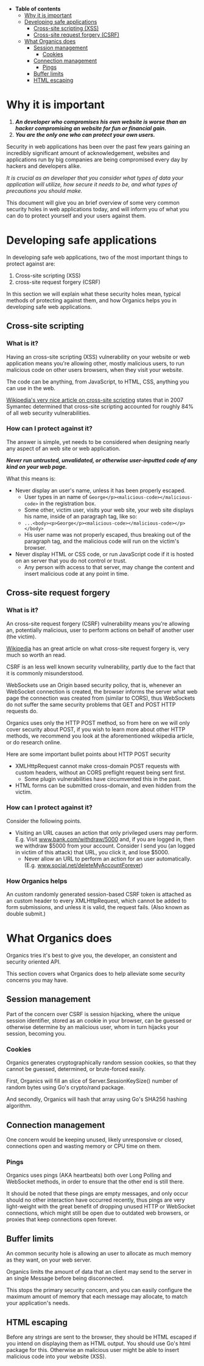   * **Table of contents**
    * [Why it is important](Security#Why_it_is_important.md)
    * [Developing safe applications](Security#Developing_safe_applications.md)
      * [Cross-site scripting (XSS)](Security#Cross-site_scripting.md)
      * [Cross-site request forgery (CSRF)](Security#Cross-site_request_forgery.md)
    * [What Organics does](Security#What_Organics_does.md)
      * [Session management](Security#Session_management.md)
        * [Cookies](Security#Cookies.md)
      * [Connection management](Security#Connection_management.md)
        * [Pings](Security#Pings.md)
      * [Buffer limits](Security#Buffer_limits.md)
      * [HTML escaping](Security#HTML_escaping.md)

# Why it is important #

  1. **_An developer who compromises his own website is worse than an hacker compromising an website for fun or financial gain._**
  1. **_You are the only one who can protect your own users._**

Security in web applications has been over the past few years gaining an incredibly significant amount of acknowledgement, websites and applications run by big companies are being compromised every day by hackers and developers alike.

_It is crucial as an developer that you consider what types of data your application will utilize, how secure it needs to be, and what types of precautions you should make._

This document will give you an brief overview of some very common security holes in web applications today, and will inform you of what you can do to protect yourself and your users against them.

# Developing safe applications #
In developing safe web applications, two of the most important things to protect against are:
  1. Cross-site scripting (XSS)
  1. cross-site request forgery (CSRF)

In this section we will explain what these security holes mean, typical methods of protecting against them, and how Organics helps you in developing safe web applications.

## Cross-site scripting ##
### What is it? ###
Having an cross-site scripting (XSS) vulnerability on your website or web application means you're allowing other, mostly malicious users, to run malicious code on other users browsers, when they visit your website.

The code can be anything, from JavaScript, to HTML, CSS, anything you can use in the web.

[Wikipedia's very nice article on cross-site scripting](http://en.wikipedia.org/wiki/Cross-site_scripting) states that in 2007 Symantec determined that cross-site scripting accounted for roughly 84% of all web security vulnerabilities.

### How can I protect against it? ###
The answer is simple, yet needs to be considered when designing nearly any aspect of an web site or web application.

**_Never run untrusted, unvalidated, or otherwise user-inputted code of any kind on your web page._**

What this means is:
  * Never display an user's name, unless it has been properly escaped.
    * User types in an name of `George</p><malicious-code></malicious-code>` in the registration box.
    * Some other, victim user, visits your web site, your web site displays his name, inside of an paragraph tag, like so:
    * `...<body><p>George</p><malicious-code></malicious-code></p></body>`
    * His user name was not properly escaped, thus breaking out of the paragraph tag, and the malicious code will run on the victim's browser.
  * Never display HTML or CSS code, or run JavaScript code if it is hosted on an server that you do not control or trust.
    * Any person with access to that server, may change the content and insert malicious code at any point in time.

## Cross-site request forgery ##
### What is it? ###
An cross-site request forgery (CSRF) vulnerability means you're allowing an, potentially malicious, user to perform actions on behalf of another user (the victim).

[Wikipedia](http://en.wikipedia.org/wiki/Cross-site_request_forgery) has an great article on what cross-site request forgery is, very much so worth an read.

CSRF is an less well known security vulnerability, partly due to the fact that it is commonly misunderstood.

WebSockets use an Origin based security policy, that is, whenever an WebSocket connection is created, the browser informs the server what web page the connection was created from (similar to CORS), thus WebSockets do not suffer the same security problems that GET and POST HTTP requests do.

Organics uses only the HTTP POST method, so from here on we will only cover security about POST, if you wish to learn more about other HTTP methods, we recommend you look at the aforementioned wikipedia article, or do research online.

Here are some important bullet points about HTTP POST security
  * XMLHttpRequest cannot make cross-domain POST requests with custom headers, without an CORS preflight request being sent first.
    * Some plugin vulnerabilities have circumvented this in the past.
  * HTML forms can be submitted cross-domain, and even hidden from the victim.

### How can I protect against it? ###
Consider the following points.
  * Visiting an URL causes an action that only privileged users may perform. E.g. Visit www.bank.com/withdraw/5000 and, if you are logged in, then we withdraw $5000 from your account. Consider I send you (an logged in victim of this attack) that URL, you click it, and lose $5000.
    * Never allow an URL to perform an action for an user automatically. (E.g. www.social.net/deleteMyAccountForever)

### How Organics helps ###
An custom randomly generated session-based CSRF token is attached as an custom header to every XMLHttpRequest, which cannot be added to form submissions, and unless it is valid, the request fails. (Also known as double submit.)


# What Organics does #
Organics tries it's best to give you, the developer, an consistent and security oriented API.

This section covers what Organics does to help alleviate some security concerns you may have.

## Session management ##
Part of the concern over CSRF is session hijacking, where the unique session identifier, stored as an cookie in your browser, can be guessed or otherwise determine by an malicious user, whom in turn hijacks your session, becoming you.
### Cookies ###
Organics generates cryptographically random session cookies, so that they cannot be guessed, determined, or brute-forced easily.

First, Organics will fill an slice of Server.SessionKeySize() number of random bytes using Go's crypto/rand package.

And secondly, Organics will hash that array using Go's SHA256 hashing algorithm.

## Connection management ##
One concern would be keeping unused, likely unresponsive or closed, connections open and wasting memory or CPU time on them.

### Pings ###
Organics uses pings (AKA heartbeats) both over Long Polling and WebSocket methods, in order to ensure that the other end is still there.

It should be noted that these pings are empty messages, and only occur should no other interaction have occurred recently, thus pings are very light-weight with the great benefit of dropping unused HTTP or WebSocket connections, which might still be open due to outdated web browsers, or proxies that keep connections open forever.

## Buffer limits ##
An common security hole is allowing an user to allocate as much memory as they want, on your web server.

Organics limits the amount of data that an client may send to the server in an single Message before being disconnected.

This stops the primary security concern, and you can easily configure the maximum amount of memory that each message may allocate, to match your application's needs.

## HTML escaping ##
Before any strings are sent to the browser, they should be HTML escaped if you intend on displaying them as HTML output. You should use Go's html package for this. Otherwise an malicious user might be able to insert malicious code into your website (XSS).